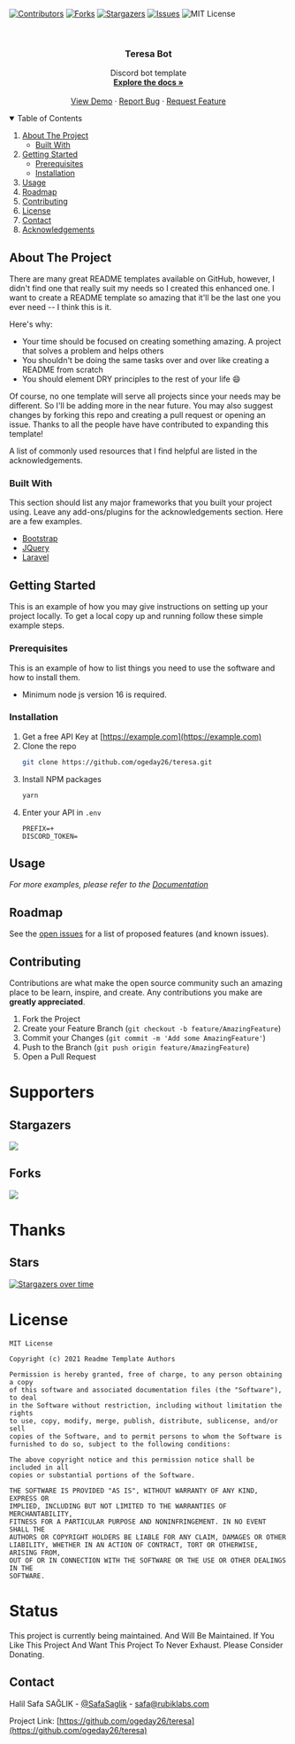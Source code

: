 [![Contributors][contributors-shield]][contributors-url]
[![Forks][forks-shield]][forks-url]
[![Stargazers][stars-shield]][stars-url]
[![Issues][issues-shield]][issues-url]
![MIT License][license-shield]

<!-- PROJECT LOGO -->
<br />
<p align="center">

  <h3 align="center">Teresa Bot</h3>

  <p align="center">
    Discord bot template
    <br />
    <a href="https://github.com/ogeday26/teresa"><strong>Explore the docs »</strong></a>
    <br />
    <br />
    <a href="https://github.com/ogeday26/teresa">View Demo</a>
    ·
    <a href="https://github.com/ogeday26/teresa/issues">Report Bug</a>
    ·
    <a href="https://github.com/ogeday26/teresa/issues">Request Feature</a>
  </p>
</p>



<!-- TABLE OF CONTENTS -->
<details open="open">
  <summary>Table of Contents</summary>
  <ol>
    <li>
      <a href="#about-the-project">About The Project</a>
      <ul>
        <li><a href="#built-with">Built With</a></li>
      </ul>
    </li>
    <li>
      <a href="#getting-started">Getting Started</a>
      <ul>
        <li><a href="#prerequisites">Prerequisites</a></li>
        <li><a href="#installation">Installation</a></li>
      </ul>
    </li>
    <li><a href="#usage">Usage</a></li>
    <li><a href="#roadmap">Roadmap</a></li>
    <li><a href="#contributing">Contributing</a></li>
    <li><a href="#license">License</a></li>
    <li><a href="#contact">Contact</a></li>
    <li><a href="#acknowledgements">Acknowledgements</a></li>
  </ol>
</details>



<!-- ABOUT THE PROJECT -->
## About The Project

There are many great README templates available on GitHub, however, I didn't find one that really suit my needs so I created this enhanced one. I want to create a README template so amazing that it'll be the last one you ever need -- I think this is it.

Here's why:
* Your time should be focused on creating something amazing. A project that solves a problem and helps others
* You shouldn't be doing the same tasks over and over like creating a README from scratch
* You should element DRY principles to the rest of your life :smile:

Of course, no one template will serve all projects since your needs may be different. So I'll be adding more in the near future. You may also suggest changes by forking this repo and creating a pull request or opening an issue. Thanks to all the people have have contributed to expanding this template!

A list of commonly used resources that I find helpful are listed in the acknowledgements.

### Built With

This section should list any major frameworks that you built your project using. Leave any add-ons/plugins for the acknowledgements section. Here are a few examples.
* [Bootstrap](https://getbootstrap.com)
* [JQuery](https://jquery.com)
* [Laravel](https://laravel.com)



<!-- GETTING STARTED -->
## Getting Started

This is an example of how you may give instructions on setting up your project locally.
To get a local copy up and running follow these simple example steps.

### Prerequisites

This is an example of how to list things you need to use the software and how to install them.
* Minimum node js version 16 is required.

### Installation

1. Get a free API Key at [https://example.com](https://example.com)
2. Clone the repo
   ```sh
   git clone https://github.com/ogeday26/teresa.git
   ```
3. Install NPM packages
   ```sh
   yarn
   ```
4. Enter your API in `.env`
	  ```JS
	PREFIX=+
	DISCORD_TOKEN=
	```



<!-- USAGE EXAMPLES -->
## Usage

_For more examples, please refer to the [Documentation](https://example.com)_



<!-- ROADMAP -->
## Roadmap

See the [open issues](https://github.com/ogeday26/teresa/issues) for a list of proposed features (and known issues).



<!-- CONTRIBUTING -->
## Contributing

Contributions are what make the open source community such an amazing place to be learn, inspire, and create. Any contributions you make are **greatly appreciated**.

1. Fork the Project
2. Create your Feature Branch (`git checkout -b feature/AmazingFeature`)
3. Commit your Changes (`git commit -m 'Add some AmazingFeature'`)
4. Push to the Branch (`git push origin feature/AmazingFeature`)
5. Open a Pull Request




# Supporters

## Stargazers

[![](https://reporoster.com/stars/ogeday26/teresa)](https://github.com/ogeday26/teresa/stargazers)

## Forks

[![](https://reporoster.com/forks/ogeday26/teresa)](https://github.com/ogeday26/teresa/fork)

# Thanks

## Stars

[![Stargazers over time](https://starchart.cc/ogeday26/teresa.svg)](https://starchart.cc/ogeday26/teresa)
# License
```
MIT License

Copyright (c) 2021 Readme Template Authors

Permission is hereby granted, free of charge, to any person obtaining a copy
of this software and associated documentation files (the "Software"), to deal
in the Software without restriction, including without limitation the rights
to use, copy, modify, merge, publish, distribute, sublicense, and/or sell
copies of the Software, and to permit persons to whom the Software is
furnished to do so, subject to the following conditions:

The above copyright notice and this permission notice shall be included in all
copies or substantial portions of the Software.

THE SOFTWARE IS PROVIDED "AS IS", WITHOUT WARRANTY OF ANY KIND, EXPRESS OR
IMPLIED, INCLUDING BUT NOT LIMITED TO THE WARRANTIES OF MERCHANTABILITY,
FITNESS FOR A PARTICULAR PURPOSE AND NONINFRINGEMENT. IN NO EVENT SHALL THE
AUTHORS OR COPYRIGHT HOLDERS BE LIABLE FOR ANY CLAIM, DAMAGES OR OTHER
LIABILITY, WHETHER IN AN ACTION OF CONTRACT, TORT OR OTHERWISE, ARISING FROM,
OUT OF OR IN CONNECTION WITH THE SOFTWARE OR THE USE OR OTHER DEALINGS IN THE
SOFTWARE.
```

# Status

This project is currently being maintained. And Will Be Maintained. If You Like This Project And Want This Project To Never Exhaust. Please Consider Donating.


<!-- CONTACT -->
## Contact

Halil Safa SAĞLIK - [@SafaSaglik](https://twitter.com/SafaSaglik) - safa@rubiklabs.com

Project Link: [https://github.com/ogeday26/teresa](https://github.com/ogeday26/teresa)

<!-- MARKDOWN LINKS & IMAGES -->
<!-- https://www.markdownguide.org/basic-syntax/#reference-style-links -->
[contributors-shield]: https://img.shields.io/github/contributors/ogeday26/teresa.svg?style=for-the-badge
[contributors-url]: https://github.com/ogeday26/teresa/graphs/contributors
[forks-shield]: https://img.shields.io/github/forks/ogeday26/teresa.svg?style=for-the-badge
[forks-url]: https://github.com/ogeday26/teresa/network/members
[stars-shield]: https://img.shields.io/github/stars/ogeday26/teresa.svg?style=for-the-badge
[stars-url]: https://github.com/ogeday26/teresa/stargazers
[issues-shield]: https://img.shields.io/github/issues/ogeday26/teresa.svg?style=for-the-badge
[issues-url]: https://github.com/ogeday26/teresa/issues
[license-shield]: https://img.shields.io/github/license/ogeday26/teresa.svg?style=for-the-badge
